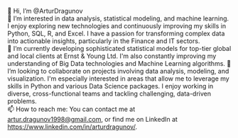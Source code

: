👋 Hi, I’m @ArturDragunov  
👀 I’m interested in data analysis, statistical modeling, and machine learning. I enjoy exploring new technologies and continuously improving my skills in Python, SQL, R, and Excel. I have a passion for transforming complex data into actionable insights, particularly in the Finance and IT sectors.  
🌱 I’m currently developing sophisticated statistical models for top-tier global and local clients at Ernst & Young Ltd. I'm also constantly improving my understanding of Big Data technologies and Machine Learning algorithms.
💞️ I’m looking to collaborate on projects involving data analysis, modeling, and visualization. I'm especially interested in areas that allow me to leverage my skills in Python and various Data Science packages. I enjoy working in diverse, cross-functional teams and tackling challenging, data-driven problems.  
📫 How to reach me: You can contact me at artur.dragunov1998@gmail.com, or find me on LinkedIn at https://www.linkedin.com/in/arturdragunov/.  

